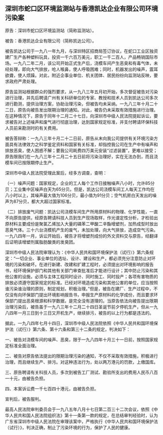 ## 深圳市蛇口区环境监测站与香港凯达企业有限公司环境污染案

原告：深圳市蛇口区环境监测站（简称监测站）。

被告：香港凯达企业有限公司（简称凯达公司）。

被告凯达公司于一九八一年九月，与深圳特区招商局签订协议，在蛇口工业区独资建厂生产各种塑料玩具，投资一千六百万美元，职工一千二百人，产品畅销国际市场。一九八二年二月，该公司开始正式生产后，浇模车间产生恶臭和有毒气体，未经处理，即向大气排放，呛人喉鼻，使人呼吸困难；同时，机器发出的噪声，震耳欲聋，使人烦躁。对此，附近企事业单位、机关团体、居民纷纷向监测站反映，要求政府严肃处理。

原告监测站根据群众的强烈要求，从一九八三年五月初开始，多次督促被告对污染进行治理，并先后聘请广州有关科研单位的专家、教授和技术人员到凯达公司多次进行勘测，提供治理方案，协助治理污染，但被告均未采纳。一九八三年十月二十二日，原告向被告发出限期治理的通知。对此，被告仍未采取有效措施进行治理。在这种情况下，原告于同年十二月二十七日，向深圳市中级人民法院提起诉讼，要求被告对上述噪声和废气进行彻底治理，达到国家规定标准，并支付聘请环保科技人员前来勘测时的有关费用。

被告答辩称：一九八三年十月二十二日前，原告从末向我公司提供有关环境污染方面具有法律效力之科学鉴定资料和国家有关标准，却指控我公司在生产中有噪声和排放恶臭，使人困惑不解；要我公司耗费四万美元安装“过滤装置”，更难以接受；原告限我们在一九八三年十二月二十五日前将污染治理好，实在无法办到，而且浇模车间已按限期停止生产。

深圳市中级人民法院受理此案后，经多方调查，查明：

（一）噪声问题：国家规定，企业的工人每个工作日接触噪声八小时，允许85分贝；工业集中区噪声白天为65分贝。但是，凯达公司浇模车间工人每天工作均在八小时以上，其噪声最大值为106分贝，最小值为91分贝；空气机房白天发出的噪声为87分贝，都大大超过国家标准。

（二）排放废气问题：凯达公司浇模车间生产所用原材料的物理、化学性能，一直不向原告提供，经原告聘请科技人员到生产现场取样，作光谱定性分析，才检验出原材料主要成份是聚氯乙烯加入大量的磷苯二甲酸二辛酯增塑剂，加热成型时放出恶臭气体。三十六台浇模机产生的废气，未加处理，向大气排放，造成空气污染。一九八四年一月，诉讼开始后，被告才将增塑剂成份的外文资料交与原告，经翻译后证明该增塑剂属脂肪酸类的发臭团。

深圳市中级人民法院审理认为：《中华人民共和国环境保护法（试行）》第六条规定：“一切企业、事业单位的选址、设计、建设和生产，都必须充分注意防止对环境的污染和破坏。在进行新建、改建和扩建工程时，必须提出对环境影响的报告书，经环境保护部门和其他有关部门审查批准后才能进行设计；其中防止污染和其他公害的设施，必须与主体工程同时设计、同时施工、同时投产；各项有害物质的排放必须遵守国家规定的标准。已经对环境造成污染和其他公害的单位，应当按照谁污染谁治理的原则，制定规划，积极治理。”但是，被告在建厂、生产过程中，不仅没有向环保部门提出环境影响报告书，申报生产原材料的化学成份，而且要求环保部门提出恶臭根源和科学数据，是完全没有道理的。当原告依法向被告提出限期治理污染后，被告虽于一九八三年十二月二十四日圣诞节前夕停机生产，但从一九八四年一月三日到十三日又开机生产，继续排污，被告的以上行为都是违法的。

据此，一九八四年七月十四日，深圳市中级人民法院依照《中华人民共和国环境保护法（试行）》第六条、第十六条和第三十二条的规定，判决如下：

一、被告对浇模车间的噪声、恶臭，限于一九八四年十月三十一日前，按照国家规定标准全面治理。

二、被告对原告依法提出的限期治理污染的通知，不仅不采取有效措施，积极进行治理，而且继续生产、排污。对这种违法行为，处以两万港元的罚款，上缴国库。

三、原告聘请有关科技人员，多次到被告工厂测试、勘验所支出的费用人民币八百一十元，由被告负担。

四、本案诉讼费一千七百四十港元，由被告负担。

宣判后，被告服判。

最高人民法院审判委员会于一九八五年八月十七日第二百三十二次会议，依照《中华人民共和国人民法院组织法》第十一条第一款的规定，在总结审判经验时，认为广东省深圳市中级人民法院在审理该案中，严格执行《中华人民共和国环境保护法（试行）》，判决正确，制止了污染环境的行为，保护了人民的健康。

